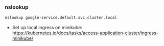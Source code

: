 ### nslookup
```bash
nslookup google-service.default.svc.cluster.local
```

- Set up local ingress on minikube: https://kubernetes.io/docs/tasks/access-application-cluster/ingress-minikube/